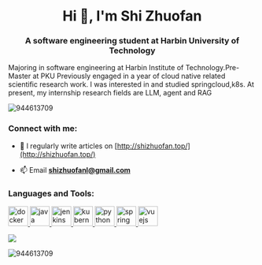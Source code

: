 <h1 align="center">Hi 👋, I'm Shi Zhuofan</h1>
<h3 align="center">A software engineering student at Harbin University of Technology</h3>
Majoring in software engineering at Harbin Institute of Technology.Pre-Master at PKU
Previously engaged in a year of cloud native related scientific research work. I was interested in and studied springcloud,k8s. At present, my internship research fields are LLM, agent and RAG
<p align="left"> <img src="https://komarev.com/ghpvc/?username=944613709&label=Profile%20views&color=0e75b6&style=flat" alt="944613709" /> </p>

<h3 align="left">Connect with me:</h3>
<p align="left">
</p>

- 📝 I regularly write articles on [http://shizhuofan.top/](http://shizhuofan.top/)

- 📫 Email  **shizhuofanl@gmail.com**


<h3 align="left">Languages and Tools:</h3>
<p align="left"> <a href="https://www.docker.com/" target="_blank" rel="noreferrer"> <img src="https://raw.github.com/devicons/devicon/master/icons/docker/docker-original-wordmark.svg" alt="docker" width="40" height="40"/> </a> <a href="https://www.java.com" target="_blank" rel="noreferrer"> <img src="https://raw.github.com/devicons/devicon/master/icons/java/java-original.svg" alt="java" width="40" height="40"/> </a> <a href="https://www.jenkins.io" target="_blank" rel="noreferrer"> <img src="https://www.vectorlogo.zone/logos/jenkins/jenkins-icon.svg" alt="jenkins" width="40" height="40"/> </a> <a href="https://kubernetes.io" target="_blank" rel="noreferrer"> <img src="https://www.vectorlogo.zone/logos/kubernetes/kubernetes-icon.svg" alt="kubernetes" width="40" height="40"/> </a> <a href="https://www.python.org" target="_blank" rel="noreferrer"> <img src="https://raw.github.com/devicons/devicon/master/icons/python/python-original.svg" alt="python" width="40" height="40"/> </a> <a href="https://spring.io/" target="_blank" rel="noreferrer"> <img src="https://www.vectorlogo.zone/logos/springio/springio-icon.svg" alt="spring" width="40" height="40"/> </a> <a href="https://vuejs.org/" target="_blank" rel="noreferrer"> <img src="https://raw.github.com/devicons/devicon/master/icons/vuejs/vuejs-original-wordmark.svg" alt="vuejs" width="40" height="40"/> </a> </p>

<a href=""> <img align="center" src="https://github-readme-stats-sigma-five.vercel.app/api/top-langs/?username=944613709&theme=react&line_height=40&hide=css"/> </a>

<p><img align="center" src="https://github-readme-streak-stats.herokuapp.com/?user=944613709&" alt="944613709" /></p>
